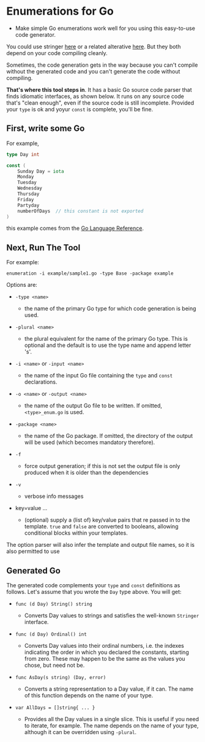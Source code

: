 # Enumerations for Go

* Make simple Go enumerations work well for you using this easy-to-use code generator.

You could use stringer [here](https://github.com/golang/tools) or a related alterative
[here](https://github.com/clipperhouse/stringer). But they both depend on your code compiling
cleanly.

Sometimes, the code generation gets in the way because you can't compile without the generated
code and you can't generate the code without compiling.

**That's where this tool steps in**. It has a basic Go source code parser that finds idiomatic
interfaces, as shown below. It runs on any source code that's "clean enough", even if the
source code is still incomplete. Provided your `type` is ok and yoyur `const` is complete, you'll be fine.

## First, write some Go

For example,

```Go
type Day int

const (
	Sunday Day = iota
	Monday
	Tuesday
	Wednesday
	Thursday
	Friday
	Partyday
	numberOfDays  // this constant is not exported
)
```

this example comes from the [Go Language Reference](https://golang.org/ref/spec#Constant_declarations).

## Next, Run The Tool

For example:

```
enumeration -i example/sample1.go -type Base -package example
```

Options are:

 * `-type <name>`
   - the name of the primary Go type for which code generation is being used.

 * `-plural <name>`
   - the plural equivalent for the name of the primary Go type. This is optional and the default is
       to use the type name and append letter 's'.

 * `-i <name>` or `-input <name>`
   - the name of the input Go file containing the `type` and `const` declarations.

 * `-o <name>` or `-output <name>`
   - the name of the output Go file to be written. If omitted, `<type>_enum.go` is used.

 * `-package <name>`
   - the name of the Go package. If omitted, the directory of the output will be used (which becomes mandatory
       therefore).

 * `-f`
   - force output generation; if this is not set the output file is only produced when it is older than the
     dependencies

 * `-v`
   - verbose info messages

 * key=value ...
   - (optional) supply a (list of) key/value pairs that re passed in to the template. `true` and `false` are
     converted to booleans, allowing conditional blocks within your templates.

The option parser will also infer the template and output file names, so it is also permitted to use

## Generated Go

The generated code complements your `type` and `const` definitions as follows. Let's assume that you wrote
the `Day` type above. You will get:

 * `func (d Day) String() string`
   - Converts Day values to strings and satisfies the well-known `Stringer` interface.

 * `func (d Day) Ordinal() int`
   - Converts Day values into their ordinal numbers, i.e. the indexes indicating the order in which you declared
       the constants, starting from zero. These may happen to be the same as the values you chose, but need not be.

 * `func AsDay(s string) (Day, error)`
   - Converts a string representation to a Day value, if it can. The name of this function depends on the name
       of your type.

 * `var AllDays = []string{ ... }`
   - Provides all the Day values in a single slice. This is useful if you need to iterate, for example. The
       name depends on the name of your type, although it can be overridden using `-plural`.
